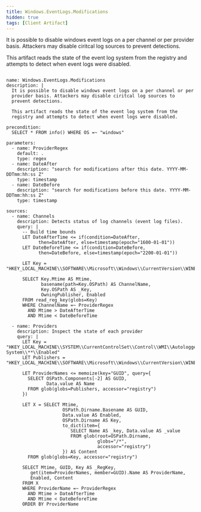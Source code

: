 ```yaml
---
title: Windows.EventLogs.Modifications
hidden: true
tags: [Client Artifact]
---
```


It is possible to disable windows event logs on a per channel or per
provider basis. Attackers may disable ciritcal log sources to
prevent detections.

This artifact reads the state of the event log system from the
registry and attempts to detect when event logs were disabled.


<pre><code class="language-yaml">
name: Windows.EventLogs.Modifications
description: |
  It is possible to disable windows event logs on a per channel or per
  provider basis. Attackers may disable ciritcal log sources to
  prevent detections.

  This artifact reads the state of the event log system from the
  registry and attempts to detect when event logs were disabled.

precondition:
  SELECT * FROM info() WHERE OS =~ "windows"

parameters:
  - name: ProviderRegex
    default: .
    type: regex
  - name: DateAfter
    description: "search for modifications after this date. YYYY-MM-DDTmm:hh:ss Z"
    type: timestamp
  - name: DateBefore
    description: "search for modifications before this date. YYYY-MM-DDTmm:hh:ss Z"
    type: timestamp

sources:
  - name: Channels
    description: Detects status of log channels (event log files).
    query: |
      -- Build time bounds
      LET DateAfterTime <= if(condition=DateAfter,
            then=DateAfter, else=timestamp(epoch="1600-01-01"))
      LET DateBeforeTime <= if(condition=DateBefore,
            then=DateBefore, else=timestamp(epoch="2200-01-01"))

      LET Key = "HKEY_LOCAL_MACHINE\\SOFTWARE\\Microsoft\\Windows\\CurrentVersion\\WINEVT\\Channels\\*"

      SELECT Key.Mtime AS Mtime,
             basename(path=Key.OSPath) AS ChannelName,
             Key.OSPath AS _Key,
             OwningPublisher, Enabled
      FROM read_reg_key(globs=Key)
      WHERE ChannelName =~ ProviderRegex
        AND Mtime > DateAfterTime
        AND Mtime < DateBeforeTime

  - name: Providers
    description: Inspect the state of each provider
    query: |
      LET Key = "HKEY_LOCAL_MACHINE\\SYSTEM\\CurrentControlSet\\Control\\WMI\\Autologger\\EventLog-System\\**\\Enabled"
      LET Publishers = "HKEY_LOCAL_MACHINE\\SOFTWARE\\Microsoft\\Windows\\CurrentVersion\\WINEVT\\Publishers\\*\\@"

      LET ProviderNames <= memoize(key="GUID", query={
        SELECT OSPath.Components[-2] AS GUID,
               Data.value AS Name
        FROM glob(globs=Publishers, accessor="registry")
      })

      LET X = SELECT Mtime,
                     OSPath.Dirname.Basename AS GUID,
                     Data.value AS Enabled,
                     OSPath.Dirname AS Key,
                     to_dict(item={
                        SELECT Name AS _key, Data.value AS _value
                        FROM glob(root=OSPath.Dirname,
                                  globs="/*",
                                  accessor="registry")
                     }) AS Content
        FROM glob(globs=Key, accessor="registry")

      SELECT Mtime, GUID, Key AS _RegKey,
         get(item=ProviderNames, member=GUID).Name AS ProviderName,
         Enabled, Content
      FROM X
      WHERE ProviderName =~ ProviderRegex
        AND Mtime > DateAfterTime
        AND Mtime < DateBeforeTime
      ORDER BY ProviderName

</code></pre>

